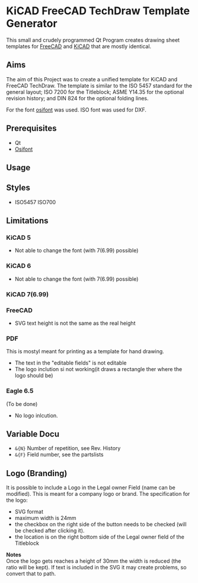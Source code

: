 # KiCAD FreeCAD TechDraw Template Generator

This small and crudely programmed Qt Program creates drawing sheet templates for [FreeCAD](https://freecad.org) and [KiCAD](https://kicad.org) that are mostly identical.

## Aims

The aim of this Project was to create a unified template for KiCAD and FreeCAD TechDraw. The template is similar to the ISO 5457 standard for the general layout; ISO 7200 for the Titleblock; ASME Y14.35 for the optional revision history; and DIN 824 for the optional folding lines. 

For the font [osifont](https://github.com/hikikomori82/osifont) was used. ISO font was used for DXF.

## Prerequisites

* Qt
* [Osifont](https://github.com/hikikomori82/osifont)

## Usage

## Styles
- ISO5457 ISO700

## Limitations

### KiCAD 5

* Not able to change the font (with 7(6.99) possible)

### KiCAD 6

* Not able to change the font (with 7(6.99) possible)

### KiCAD 7(6.99)

### FreeCAD

* SVG text height is not the same as the real height

### PDF
This is mostyl meant for printing as a template for hand drawing.

* The text in the "editable fields" is not editable
* The logo inclution si not working(it draws a rectangle ther where the logo should be)

### Eagle 6.5 

(To be done)

* No logo inlcution.

## Variable Docu

* `&{N}` Number of repetition, see Rev. History
* `&{F}` Field number, see the partslists

## Logo (Branding)

It is possible to include a Logo in the Legal owner Field (name can be modified). This is meant for a company logo or brand. The specification for the logo: 

* SVG format
* maximum width is 24mm
* the checkbox on the right side of the button needs to be checked (will be checked after clicking it). 
* the location is on the right bottom side of the Legal owner field of the Titleblock 
 
**Notes**  
Once the logo gets reaches a height of 30mm the width is reduced (the ratio will be kept). If text is included in the SVG it may create problems, so convert that to path.
